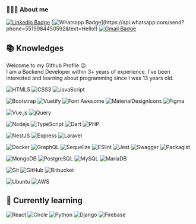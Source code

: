 ### 👨🏻‍💻 About me

[![Linkedin Badge](https://img.shields.io/badge/-LinkedIn-blue?style=flat-square&logo=Linkedin&logoColor=white&link=https://www.linkedin.com/in/deyvid-holz-trames-811472198/)](https://www.linkedin.com/in/deyvid-holz-trames-811472198/)
[![Whatsapp Badge](https://img.shields.io/badge/-Whatsapp-4CA143?style=flat-square&labelColor=4CA143&logo=whatsapp&logoColor=white&link=https://api.whatsapp.com/send?phone=5519984450592&text=Hello!)](https://api.whatsapp.com/send?phone=5519984450592&text=Hello!)
[![Gmail Badge](https://img.shields.io/badge/-Email-0078D4?style=flat-square&logo=gmail&logoColor=white&link=mailto:deyvidholzt@gmail.com)](mailto:deyvidholzt@gmail.com)

## 📚 Knowledges

<p>
Welcome to my Github Profile 😉
<br>
I am a Backend Developer within 3+ years of experience. I've been interested and learning about programming since I was 13 years old.
</p>

![HTML5](https://img.shields.io/badge/-HTML5-000?style=flat-square&logo=html5&logoColor=E34F26)
![CSS3](https://img.shields.io/badge/-CSS3-000?style=flat-square&logo=css3&logoColor=1572B6)
![JavaScript](https://img.shields.io/badge/-JavaScript-000?style=flat-square&logo=javascript&logoColor=F7DF1E)

![Bootstrap](https://img.shields.io/badge/-Bootstrap-000?style=flat-square&logo=bootstrap&logoColor=7952B3)
![Vuetify](https://img.shields.io/badge/-Vuetify-000?style=flat-square&logo=vuetify&logoColor=1867C0)
![Font Awesome](https://img.shields.io/badge/-Font%20Awesome-000?style=flat-square&logo=font-awesome&logoColor=339AF0)
![MaterialDesignIcons](https://img.shields.io/badge/-Material%20Design%20Icons-000?style=flat-square&logo=material-design-icons&logoColor=2196F3)
![Figma](https://img.shields.io/badge/-Figma-000?style=flat-square&logo=figma&logoColor=F24E1E)

![Vue.js](https://img.shields.io/badge/-Vuejs-000?style=flat-square&logo=vue.js&logoColor=4FC08D)
![jQuery](https://img.shields.io/badge/-jQuery-000?style=flat-square&logo=jquery&logoColor=0769AD)

![Nodejs](https://img.shields.io/badge/-Nodejs-000?style=flat-square&logo=Node.js&logoColor=339933)
![TypeScript](https://img.shields.io/badge/-TypeScript-000?style=flat-square&logo=typescriptlogoColor=3178C6)
![Dart](https://img.shields.io/badge/-Dart-000?style=flat-square&logo=Dart&logoColor=0175C2)
![PHP](https://img.shields.io/badge/-PHP-000?style=flat-square&logo=php&logoColor=777BB4)

![NestJS](https://img.shields.io/badge/NestJS-000?style=flat-square&logo=NestJS&logoColor=E0234E)
![Express](https://img.shields.io/badge/Express-000?style=flat-square&logo=Express)
![Laravel](https://img.shields.io/badge/Laravel-000?style=flat-square&logo=Laravel&logoColor=FF2D20)

![Docker](https://img.shields.io/badge/-Docker-000?style=flat-square&logo=docker&logoColor=2496ED)
![GraphQL](https://img.shields.io/badge/-GraphQL-000?style=flat-square&logo=graphql&logoColor=E10098)
![Sequelize](https://img.shields.io/badge/Sequelize-000?style=flat-square&logo=Sequelize&logoColor=52B0E7)
![ESlint](https://img.shields.io/badge/ESlint-000?style=flat-square&logo=ESlint&logoColor=4B32C3)
![Jest](https://img.shields.io/badge/Jest-000?style=flat-square&logo=Jest&logoColor=C21325)
![Swagger](https://img.shields.io/badge/Swagger-000?style=flat-square&logo=Swagger&logoColor=85EA2D)
![Packagist](https://img.shields.io/badge/Packagist-000?style=flat-square&logo=Packagist&logoColor=F28D1A)

![MongoDB](https://img.shields.io/badge/-MongoDB-000?style=flat-square&logo=mongodb&logoColor=47A248)
![PostgreSQL](https://img.shields.io/badge/-PostgreSQL-000?style=flat-square&logo=postgresql&logoColor=4169E1)
![MySQL](https://img.shields.io/badge/-MySQL-000?style=flat-square&logo=mysql&logoColor=4479A1)
![MariaDB](https://img.shields.io/badge/MariaDB-000?style=flat-square&logo=MariaDB&logoColor=FCC624)

![Git](https://img.shields.io/badge/-Git-000?style=flat-square&logo=git&logoColor=F05032)
![GitHub](https://img.shields.io/badge/-GitHub-000?style=flat-square&logo=github)
![Bitbucket](https://img.shields.io/badge/-Bitbucket-000?style=flat-square&logo=bitbucket&logoColor=0052CC)

![Ubuntu](https://img.shields.io/badge/Ubuntu-000?style=flat-square&logo=Ubuntu&logoColor=E95420)
![AWS](https://img.shields.io/badge/Amazon%20AWS-000?style=flat-square&logo=amazon-aws&logoColor=FF9900)

## 📖 Currently learning

![React](https://img.shields.io/badge/React-000?style=flat-square&logo=React&logoColor=61DAFB)
![Circle](https://img.shields.io/badge/CI%20CD-000?style=flat-square&logo=Circle&logoColor=02569B)
![Python](https://img.shields.io/badge/Python-000?style=flat-square&logo=Python&logoColor=3776AB)
![Django](https://img.shields.io/badge/Django-000?style=flat-square&logo=Django&logoColor=white)
![Firebase](https://img.shields.io/badge/Firebase-000?style=flat-square&logo=Firebase&logoColor=FFCA28)
